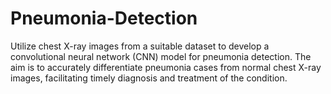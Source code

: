 # Pneumonia-Detection
Utilize chest X-ray images from a suitable dataset to develop a convolutional neural network (CNN) model for pneumonia detection. The aim is to accurately differentiate pneumonia cases from normal chest X-ray images, facilitating timely diagnosis and treatment of the condition.
